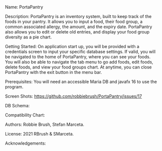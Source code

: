 Name: PortaPantry

Description: PortaPantry is an inventory system, built to keep track of the
foods in your pantry. It allows you to input a food,
their food group, a common associated allergy, the amount, and the expiry date.
PortaPantry also allows you to edit or delete old entries,
and display your food group diversity as a pie chart.

Getting Started: On application start up, you will be provided with a credentials
screen to input your specific database settings. If valid, you will
be navigated to the home of PortaPantry, where you can see your foods.
You will also be able to navigate the tab menu to go add foods, edit foods, delete foods,
and view your food groups chart. At anytime, you can close PortaPantry with the exit button in the
menu bar.

Prerequisites: You will need an accessible Maria DB and javafx 16 to use the program.

Screen Shots: https://github.com/robbiebrush/PortaPantry/issues/17

DB Schema:

Compatibility Chart:

Authors: Robbie Brush, Stefan Marceta.

License: 2021 RBrush & SMarceta.

Acknowledgements:
                    
                